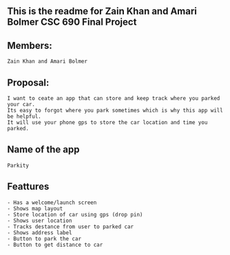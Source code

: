## This is the readme for Zain Khan and Amari Bolmer CSC 690 Final Project

## Members: 
	Zain Khan and Amari Bolmer

## Proposal:
	I want to ceate an app that can store and keep track where you parked your car. 
	Its easy to forgot where you park sometimes which is why this app will be helpful.
	It will use your phone gps to store the car location and time you parked. 
## Name of the app
	Parkity
	
## Feattures
	- Has a welcome/launch screen
	- Shows map layout
	- Store location of car using gps (drop pin)
	- Shows user location
	- Tracks destance from user to parked car
	- Shows address label
	- Button to park the car
	- Button to get distance to car
